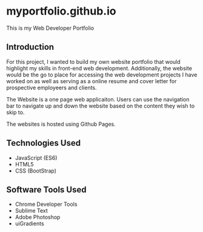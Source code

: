 # myportfolio.github.io
This is my Web Developer Portfolio

## Introduction
For this project, I wanted to build my own website portfolio that would highlight my skills in front-end web development. Additionally, the website would be the go to place for accessing the web development projects I have worked on as well as serving as a online resume and cover letter for prospective employeers and clients.

The Website is a one page web applicaiton. Users can use the navigation bar to navigate up and down the website based on the content they wish to skip to.

The websites is hosted using Github Pages.


## Technologies Used

* JavaScript (ES6)
* HTML5
* CSS (BootStrap)


## Software Tools Used

* Chrome Developer Tools
* Sublime Text
* Adobe Photoshop 
* uiGradients

